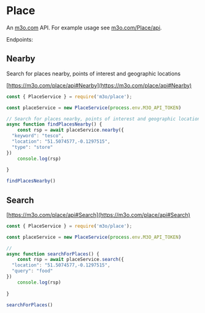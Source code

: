 # Place

An [m3o.com](https://m3o.com) API. For example usage see [m3o.com/Place/api](https://m3o.com/Place/api).

Endpoints:

## Nearby

Search for places nearby, points of interest and geographic locations


[https://m3o.com/place/api#Nearby](https://m3o.com/place/api#Nearby)

```js
const { PlaceService } = require('m3o/place');

const placeService = new PlaceService(process.env.M3O_API_TOKEN)

// Search for places nearby, points of interest and geographic locations
async function findPlacesNearby() {
	const rsp = await placeService.nearby({
  "keyword": "tesco",
  "location": "51.5074577,-0.1297515",
  "type": "store"
})
	console.log(rsp)
	
}

findPlacesNearby()
```
## Search




[https://m3o.com/place/api#Search](https://m3o.com/place/api#Search)

```js
const { PlaceService } = require('m3o/place');

const placeService = new PlaceService(process.env.M3O_API_TOKEN)

// 
async function searchForPlaces() {
	const rsp = await placeService.search({
  "location": "51.5074577,-0.1297515",
  "query": "food"
})
	console.log(rsp)
	
}

searchForPlaces()
```
